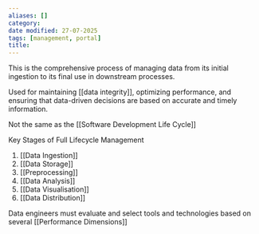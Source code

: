 ```yaml
---
aliases: []
category:
date modified: 27-07-2025
tags: [management, portal]
title: 
---
```

This is the comprehensive process of managing data from its initial ingestion to its final use in downstream processes. 

Used for maintaining [[data integrity]], optimizing performance, and ensuring that data-driven decisions are based on accurate and timely information. 

Not the same as the [[Software Development Life Cycle]]

Key Stages of Full Lifecycle Management

1. [[Data Ingestion]]
2. [[Data Storage]]
3. [[Preprocessing]]
4. [[Data Analysis]]
5. [[Data Visualisation]]
6. [[Data Distribution]]

Data engineers must evaluate and select tools and technologies based on several [[Performance Dimensions]]
